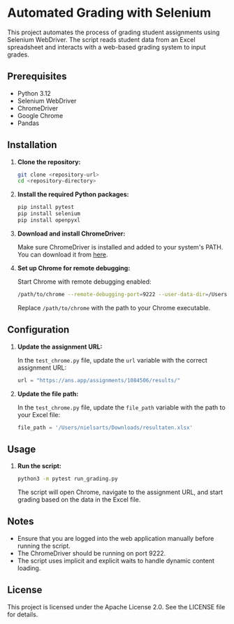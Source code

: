 # Automated Grading with Selenium

This project automates the process of grading student assignments using Selenium WebDriver. The script reads student data from an Excel spreadsheet and interacts with a web-based grading system to input grades.

## Prerequisites

- Python 3.12
- Selenium WebDriver
- ChromeDriver
- Google Chrome
- Pandas

## Installation

1. **Clone the repository:**

    ```sh
    git clone <repository-url>
    cd <repository-directory>
    ```

2. **Install the required Python packages:**

    ```sh
    pip install pytest
    pip install selenium
    pip install openpyxl
    ```

3. **Download and install ChromeDriver:**

    Make sure ChromeDriver is installed and added to your system's PATH. You can download it from [here](https://sites.google.com/a/chromium.org/chromedriver/downloads).

4. **Set up Chrome for remote debugging:**

    Start Chrome with remote debugging enabled:

    ```sh
    /path/to/chrome --remote-debugging-port=9222 --user-data-dir=/Users/nielsarts/ChromeProfile
    ```

    Replace `/path/to/chrome` with the path to your Chrome executable.

## Configuration

1. **Update the assignment URL:**

    In the ``test_chrome.py`` file, update the ``url`` variable with the correct assignment URL:

    ```python
    url = "https://ans.app/assignments/1084506/results/"
    ```

2. **Update the file path:**

    In the ``test_chrome.py`` file, update the ``file_path`` variable with the path to your Excel file:

    ```python
    file_path = '/Users/nielsarts/Downloads/resultaten.xlsx'
    ```

## Usage

1. **Run the script:**

    ```sh
    python3 -m pytest run_grading.py
    ```

    The script will open Chrome, navigate to the assignment URL, and start grading based on the data in the Excel file.

## Notes

- Ensure that you are logged into the web application manually before running the script.
- The ChromeDriver should be running on port 9222.
- The script uses implicit and explicit waits to handle dynamic content loading.

## License

This project is licensed under the Apache License 2.0. See the LICENSE file for details.